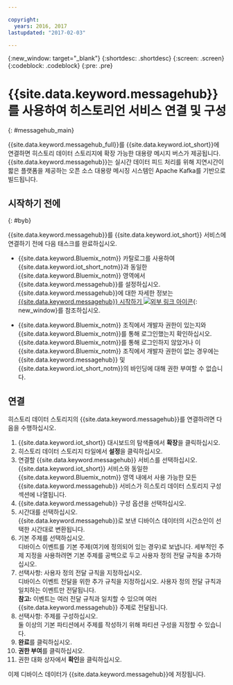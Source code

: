 ```yaml
---

copyright:
  years: 2016, 2017
lastupdated: "2017-02-03"

---
```


{:new_window: target="\_blank"}
{:shortdesc: .shortdesc}
{:screen: .screen}
{:codeblock: .codeblock}
{:pre: .pre}

# {{site.data.keyword.messagehub}}를 사용하여 히스토리언 서비스 연결 및 구성  
{: #messagehub_main}

{{site.data.keyword.messagehub_full}}를 {{site.data.keyword.iot_short}}에 연결하면 히스토리 데이터 스토리지에 확장 가능한 대용량 메시지 버스가 제공됩니다. {{site.data.keyword.messagehub}}는 실시간 데이터 피드 처리를 위해 지연시간이 짧은 플랫폼을 제공하는 오픈 소스 대용량 메시징 시스템인 Apache Kafka를 기반으로 빌드됩니다.

## 시작하기 전에  
{: #byb}

{{site.data.keyword.messagehub}}를 {{site.data.keyword.iot_short}} 서비스에 연결하기 전에 다음 태스크를 완료하십시오.

- {{site.data.keyword.Bluemix_notm}} 카탈로그를 사용하여 {{site.data.keyword.iot_short_notm}}과 동일한 {{site.data.keyword.Bluemix_notm}} 영역에서 {{site.data.keyword.messagehub}}를 설정하십시오. {{site.data.keyword.messagehub}}에 대한 자세한 정보는 [{{site.data.keyword.messagehub}} 시작하기 ![외부 링크 아이콘](../../icons/launch-glyph.svg)](https://console.{DomainName}/docs/services/MessageHub/index.html){: new_window}를 참조하십시오. 

- {{site.data.keyword.Bluemix_notm}} 조직에서 개발자 권한이 있는지와 {{site.data.keyword.Bluemix_notm}}를 통해 로그인했는지 확인하십시오. {{site.data.keyword.Bluemix_notm}}를 통해 로그인하지 않았거나 이 {{site.data.keyword.Bluemix_notm}} 조직에서 개발자 권한이 없는 경우에는 {{site.data.keyword.messagehub}} 및 {{site.data.keyword.iot_short_notm}}의 바인딩에 대해 권한 부여할 수 없습니다.

## 연결

히스토리 데이터 스토리지의 {{site.data.keyword.messagehub}}를 연결하려면 다음을 수행하십시오.

1. {{site.data.keyword.iot_short}} 대시보드의 탐색줄에서 **확장**을 클릭하십시오. 
2. 히스토리 데이터 스토리지 타일에서 **설정**을 클릭하십시오. 
4. 연결할 {{site.data.keyword.messagehub}} 서비스를 선택하십시오.  
{{site.data.keyword.iot_short}} 서비스와 동일한 {{site.data.keyword.Bluemix_notm}} 영역 내에서 사용 가능한 모든 {{site.data.keyword.messagehub}} 서비스가 히스토리 데이터 스토리지 구성 섹션에 나열됩니다.
5. {{site.data.keyword.messagehub}} 구성 옵션을 선택하십시오. 
 1. 시간대를 선택하십시오.  
{{site.data.keyword.messagehub}}로 보낸 디바이스 데이터의 시간소인이 선택한 시간대로 변환됩니다.
 2. 기본 주제를 선택하십시오.  
디바이스 이벤트를 기본 주제(여기에 정의되어 있는 경우)로 보냅니다. 세부적인 주제 지정을 사용하려면 기본 주제를 공백으로 두고 사용자 정의 전달 규칙을 추가하십시오.
 3. 선택사항: 사용자 정의 전달 규칙을 지정하십시오.  
디바이스 이벤트 전달을 위한 추가 규칙을 지정하십시오. 사용자 정의 전달 규칙과 일치하는 이벤트만 전달됩니다.   
 **참고:** 이벤트는 여러 전달 규칙과 일치할 수 있으며 여러 {{site.data.keyword.messagehub}} 주제로 전달됩니다.
 4. 선택사항: 주제를 구성하십시오.  
둘 이상의 기본 파티션에서 주제를 작성하기 위해 파티션 구성을 지정할 수 있습니다.
 5. **완료**를 클릭하십시오.
5. **권한 부여**를 클릭하십시오. 
6. 권한 대화 상자에서 **확인**을 클릭하십시오.

이제 디바이스 데이터가 {{site.data.keyword.messagehub}}에 저장됩니다.
